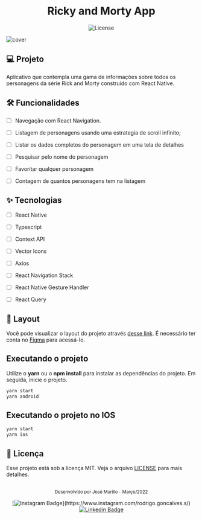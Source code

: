 <h1 align="center">
  Ricky and Morty App
</h1>

<p align="center">
  <img alt="License" src="https://img.shields.io/static/v1?label=license&message=MIT&color=A1CB3B&labelColor=0A1033">
</p>


![cover](https://i.imgur.com/NxsLedK.png)


## 💻 Projeto
Aplicativo que contempla uma gama de informações sobre todos os personagens da série Rick and Morty construído com React Native.


## 🛠️ Funcionalidades 

-   [ ] Navegação com React Navigation.
-   [ ] Listagem de personagens usando uma estrategia de scroll infinito;
-   [ ] Listar os dados completos do personagem em uma tela de detalhes
-   [ ] Pesquisar pelo nome do personagem
-   [ ] Favoritar qualquer personagem
-   [ ] Contagem de quantos personagens tem na listagem


## ✨ Tecnologias

-   [ ] React Native
-   [ ] Typescript
-   [ ] Context API
-   [ ] Vector Icons
-   [ ] Axios
-   [ ] React Navigation Stack
-   [ ] React Native Gesture Handler
-   [ ] React Query


## 🔖 Layout

Você pode visualizar o layout do projeto através [desse link](https://www.figma.com/file/hrlrJ9c9VOUdbZkrQwSjST/Rick-and-Morty-app-(Copy)?node-id=990%3A115). É necessário ter conta no [Figma](http://figma.com/) para acessá-lo.


## Executando o projeto

Utilize o **yarn** ou o **npm install** para instalar as dependências do projeto.
Em seguida, inicie o projeto.

```cl
yarn start
yarn android
```
## Executando o projeto no IOS  
```cl
yarn start
yarn ios
```



## 📄 Licença

Esse projeto está sob a licença MIT. Veja o arquivo [LICENSE](LICENSE.md) para mais detalhes.

<br />

<div align="center">
  <small>Desenvolvido por José Murillo - Março/2022</small>

  [![Instagram Badge](https://img.shields.io/badge/_mur1l00_-6633cc?style=flat-square&labelColor=6633cc&logo=instagram&logoColor=white&link=https://[https://www.instagram.com/_mur1l00_/](https://www.instagram.com/_mur1l00_/))](https://www.instagram.com/rodrigo.goncalves.s/) 
  [![Linkedin Badge](https://img.shields.io/badge/-José%20Murillo-6633cc?style=flat-square&logo=Linkedin&logoColor=white&link=https://www.linkedin.com/in/jose-murillodev/)](https://www.linkedin.com/in/rodrigo-gon%C3%A7alves-santana/) 
</div>